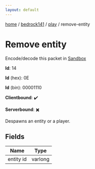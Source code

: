 ```yaml
---
layout: default
---
```


[home](/)  /  [bedrock141](/protocol/bedrock141)  /  [play](/protocol/bedrock141/play)  /  remove-entity

# Remove entity

Encode/decode this packet in [Sandbox](../../../sandbox/bedrock141#Play.RemoveEntity)

**Id**: 14

**Id** (hex): 0E

**Id** (bin): 00001110

**Clientbound**: ✔️

**Serverbound**: ✖️

Despawns an entity or a player.

## Fields

Name | Type
---|---
entity id | varlong
